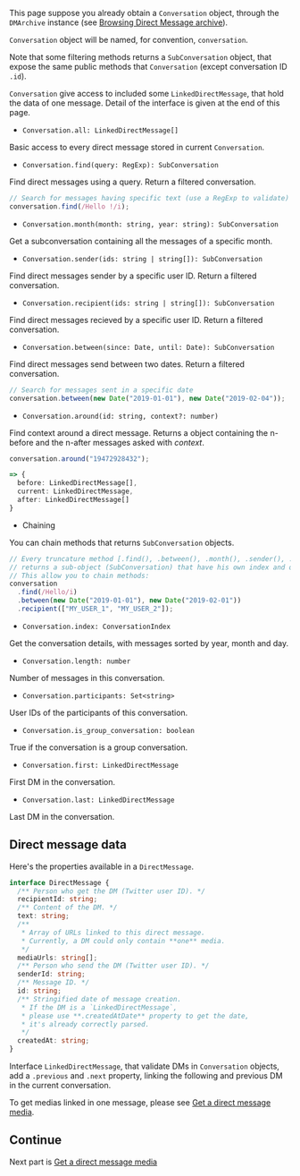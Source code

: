 This page suppose you already obtain a `Conversation` object, through the `DMArchive` instance (see [Browsing Direct Message archive](./Browsing-Direct-Message-archive-(conversations).md)).

`Conversation` object will be named, for convention, `conversation`.

Note that some filtering methods returns a `SubConversation` object, that expose the same public methods that `Conversation` (except conversation ID `.id`).

`Conversation` give access to included some `LinkedDirectMessage`, that hold the data of one message.
Detail of the interface is given at the end of this page.

- `Conversation.all: LinkedDirectMessage[]`

Basic access to every direct message stored in current `Conversation`.

- `Conversation.find(query: RegExp): SubConversation`

Find direct messages using a query. Return a filtered conversation.

```ts
// Search for messages having specific text (use a RegExp to validate)
conversation.find(/Hello !/i);
```

- `Conversation.month(month: string, year: string): SubConversation`

Get a subconversation containing all the messages of a specific month.

- `Conversation.sender(ids: string | string[]): SubConversation`

Find direct messages sender by a specific user ID. Return a filtered conversation.

- `Conversation.recipient(ids: string | string[]): SubConversation`

Find direct messages recieved by a specific user ID. Return a filtered conversation.

- `Conversation.between(since: Date, until: Date): SubConversation`

Find direct messages send between two dates. Return a filtered conversation.

```ts
// Search for messages sent in a specific date
conversation.between(new Date("2019-01-01"), new Date("2019-02-04"));
```

- `Conversation.around(id: string, context?: number)`

Find context around a direct message. Returns a object containing the n-before and the n-after messages asked with *context*.

```ts
conversation.around("19472928432");

=> {
  before: LinkedDirectMessage[],
  current: LinkedDirectMessage,
  after: LinkedDirectMessage[]
}
```

- Chaining

You can chain methods that returns `SubConversation` objects.

```ts
// Every truncature method [.find(), .between(), .month(), .sender(), .recipient()]
// returns a sub-object (SubConversation) that have his own index and own methods.
// This allow you to chain methods:
conversation
  .find(/Hello/i)
  .between(new Date("2019-01-01"), new Date("2019-02-01"))
  .recipient(["MY_USER_1", "MY_USER_2"]);
```

- `Conversation.index: ConversationIndex`

Get the conversation details, with messages sorted by year, month and day.

- `Conversation.length: number`

Number of messages in this conversation.

- `Conversation.participants: Set<string>`

User IDs of the participants of this conversation.

- `Conversation.is_group_conversation: boolean`

True if the conversation is a group conversation.

- `Conversation.first: LinkedDirectMessage`

First DM in the conversation.

- `Conversation.last: LinkedDirectMessage`

Last DM in the conversation.


## Direct message data

Here's the properties available in a `DirectMessage`.
```ts
interface DirectMessage {
  /** Person who get the DM (Twitter user ID). */
  recipientId: string;
  /** Content of the DM. */
  text: string;
  /** 
   * Array of URLs linked to this direct message. 
   * Currently, a DM could only contain **one** media. 
   */
  mediaUrls: string[];
  /** Person who send the DM (Twitter user ID). */
  senderId: string;
  /** Message ID. */
  id: string;
  /** Stringified date of message creation. 
   * If the DM is a `LinkedDirectMessage`, 
   * please use **.createdAtDate** property to get the date,
   * it's already correctly parsed. 
   */
  createdAt: string;
}
```

Interface `LinkedDirectMessage`, that validate DMs in `Conversation` objects, add a `.previous` and `.next` property, linking the following and previous DM in the current conversation.

To get medias linked in one message, please see [Get a direct message media](./Get-a-direct-message-media.md).

## Continue

Next part is [Get a direct message media](./Get-a-direct-message-media.md)

